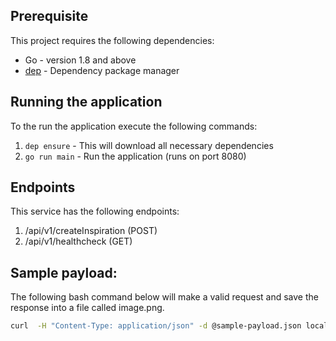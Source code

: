 

## Prerequisite
This project requires the following dependencies:

- Go - version 1.8 and above
- [dep](https://github.com/golang/dep) - Dependency package manager


## Running the application

To the run the application execute the following commands:

1. `dep ensure` - This will download all necessary dependencies
2. `go run main` - Run the application (runs on port 8080)


## Endpoints
This service has the following endpoints:
1. /api/v1/createInspiration (POST)
2. /api/v1/healthcheck (GET)



## Sample payload:
The following bash command below will make a valid request and save the response into a file called image.png.
```bash
curl  -H "Content-Type: application/json" -d @sample-payload.json localhost:8080/api/v1/createInspiration > image.png
```